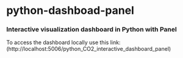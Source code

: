 # python-dashboad-panel
### Interactive visualization dashboard in Python with Panel

To access the dashboard locally use this link: (http://localhost:5006/python_CO2_interactive_dashboard_panel)
